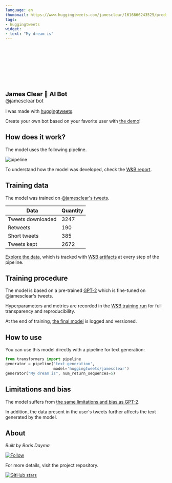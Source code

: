 ```yaml
---
language: en
thumbnail: https://www.huggingtweets.com/jamesclear/1616666243525/predictions.png
tags:
- huggingtweets
widget:
- text: "My dream is"
---
```


<div>
<div style="width: 132px; height:132px; border-radius: 50%; background-size: cover; background-image: url('https://pbs.twimg.com/profile_images/958932211973152769/FUpkmn4u_400x400.jpg')">
</div>
<div style="margin-top: 8px; font-size: 19px; font-weight: 800">James Clear 🤖 AI Bot </div>
<div style="font-size: 15px">@jamesclear bot</div>
</div>

I was made with [huggingtweets](https://github.com/borisdayma/huggingtweets).

Create your own bot based on your favorite user with [the demo](https://colab.research.google.com/github/borisdayma/huggingtweets/blob/master/huggingtweets-demo.ipynb)!

## How does it work?

The model uses the following pipeline.

![pipeline](https://github.com/borisdayma/huggingtweets/blob/master/img/pipeline.png?raw=true)

To understand how the model was developed, check the [W&B report](https://wandb.ai/wandb/huggingtweets/reports/HuggingTweets-Train-a-Model-to-Generate-Tweets--VmlldzoxMTY5MjI).

## Training data

The model was trained on [@jamesclear's tweets](https://twitter.com/jamesclear).

| Data | Quantity |
| --- | --- |
| Tweets downloaded | 3247 |
| Retweets | 190 |
| Short tweets | 385 |
| Tweets kept | 2672 |

[Explore the data](https://wandb.ai/wandb/huggingtweets/runs/2hvyoab9/artifacts), which is tracked with [W&B artifacts](https://docs.wandb.com/artifacts) at every step of the pipeline.

## Training procedure

The model is based on a pre-trained [GPT-2](https://huggingface.co/gpt2) which is fine-tuned on @jamesclear's tweets.

Hyperparameters and metrics are recorded in the [W&B training run](https://wandb.ai/wandb/huggingtweets/runs/v67076s3) for full transparency and reproducibility.

At the end of training, [the final model](https://wandb.ai/wandb/huggingtweets/runs/v67076s3/artifacts) is logged and versioned.

## How to use

You can use this model directly with a pipeline for text generation:

```python
from transformers import pipeline
generator = pipeline('text-generation',
                     model='huggingtweets/jamesclear')
generator("My dream is", num_return_sequences=5)
```

## Limitations and bias

The model suffers from [the same limitations and bias as GPT-2](https://huggingface.co/gpt2#limitations-and-bias).

In addition, the data present in the user's tweets further affects the text generated by the model.

## About

*Built by Boris Dayma*

[![Follow](https://img.shields.io/twitter/follow/borisdayma?style=social)](https://twitter.com/intent/follow?screen_name=borisdayma)

For more details, visit the project repository.

[![GitHub stars](https://img.shields.io/github/stars/borisdayma/huggingtweets?style=social)](https://github.com/borisdayma/huggingtweets)
